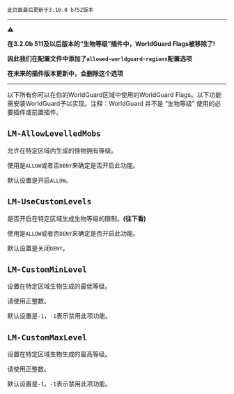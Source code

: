 ```
此页面最后更新于3.10.0 b752版本
```

***

⚠

**在3.2.0b 511及以后版本的“生物等级”插件中，WorldGuard Flags被移除了!**

**因此我们在配置文件中添加了`allowed-worldguard-regions`配置选项**

**在未来的插件版本更新中，会删除这个选项**

***

以下所有你可以在你的WorldGuard区域中使用的WorldGuard Flags。以下功能需安装WorldGuard予以实现。注释：WorldGuard 并不是 “生物等级” 使用的必要插件或前置插件。

## `LM-AllowLevelledMobs`
允许在特定区域内生成的怪物拥有等级。

使用是`ALLOW`或者否`DENY`来确定是否开启此功能。

默认设置是开启`ALLOW`。

## `LM-UseCustomLevels`
是否开启在特定区域生成生物等级的限制。**(往下看)**

使用是`ALLOW`或者否`DENY`来确定是否开启此功能。

默认设置是关闭`DENY`。

## `LM-CustomMinLevel`
设置在特定区域生物生成的最低等级。

请使用正整数。

默认设置是`-1`，`-1`表示禁用此项功能。

## `LM-CustomMaxLevel`
设置在特定区域生物生成的最高等级。


请使用正整数。

默认设置是`-1`，`-1`表示禁用此项功能。
